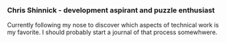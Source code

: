 ### Chris Shinnick - development aspirant and puzzle enthusiast

Currently following my nose to discover which aspects of technical work is my favorite. I should probably start a journal of that process somewhwere.

<!---
Chris-Shinnick/Chris-Shinnick is a ✨ special ✨ repository because its `README.md` (this file) appears on your GitHub profile.
You can click the Preview link to take a look at your changes.
--->
